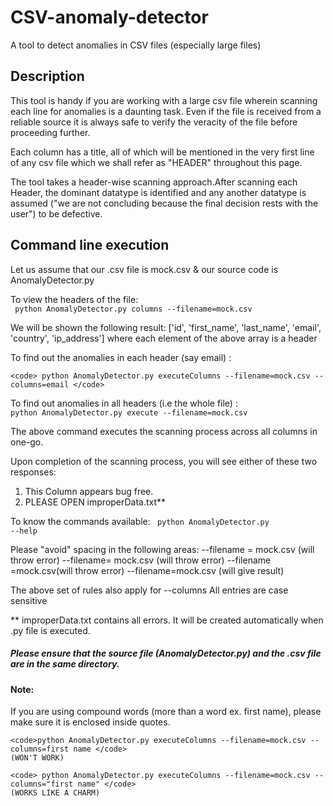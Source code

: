 <h1>CSV-anomaly-detector </h1>
A tool to detect anomalies in CSV files (especially large files)

<h2> Description </h2>

This tool is handy if you are working with a large csv file wherein scanning each
line for anomalies is a daunting task. Even if the file is received from a reliable
source it is always safe to verify the veracity of the file before proceeding further.

Each column has a title, all of which will be mentioned in the very first line of any 
csv file which we shall refer as "HEADER" throughout this page.

The tool takes a header-wise scanning approach.After scanning each Header, the dominant
datatype is identified and any another datatype is assumed ("we are not concluding 
because the final decision rests with the user") to be defective. 

<h2> Command line execution </h2>

Let us assume that our .csv file is mock.csv & our source code is AnomalyDetector.py

To view the headers of the file:	
	<code> python AnomalyDetector.py columns --filename=mock.csv </code>

We will be shown the following result:
['id', 'first_name', 'last_name', 'email', 'country', 'ip_address']
where each element of the above array is a header

To find out the anomalies in each header (say email) :

	<code> python AnomalyDetector.py executeColumns --filename=mock.csv --columns=email </code>

To find out anomalies in all headers (i.e the whole file) :
	<code> python AnomalyDetector.py execute --filename=mock.csv </code>

The above command executes the scanning process across all columns in one-go.

Upon completion of the scanning process, you will see either of these two responses:
1) This Column appears bug free.
2) PLEASE OPEN improperData.txt** 

To know the commands available:
	<code> python AnomalyDetector.py --help </code>

Please "avoid" spacing in the following areas:
--filename = mock.csv (will throw error)
--filename= mock.csv (will throw error)
--filename =mock.csv(will throw error)
--filename=mock.csv (will give result)

The above set of rules also apply for --columns
All entries are case sensitive

** improperData.txt contains all errors. It will be created automatically when .py
file is executed.

<h5> Please ensure that the source file (AnomalyDetector.py) and the .csv file are in the 
same directory. </h5>

<h4> Note: </h4>

If you are using compound words (more than a word ex. first name), please make sure 
it is enclosed inside quotes.

	<code>python AnomalyDetector.py executeColumns --filename=mock.csv --columns=first name </code>
	(WON'T WORK)

	<code> python AnomalyDetector.py executeColumns --filename=mock.csv --columns="first name" </code>
	(WORKS LIKE A CHARM)
